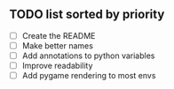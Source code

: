 ## TODO list sorted by priority

 - [ ] Create the README
 - [ ] Make better names
 - [ ] Add annotations to python variables
 - [ ] Improve readability
 - [ ] Add pygame rendering to most envs